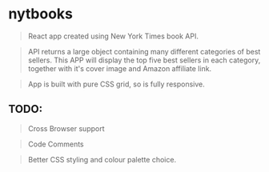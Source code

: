 # nytbooks

> React app created using New York Times book API.

> API returns a large object containing many different categories of best sellers.
This APP will display the top five best sellers in each category, together with
it's cover image and Amazon affiliate link.

>App is built with pure CSS grid, so is fully responsive.

## TODO:

> Cross Browser support

> Code Comments

> Better CSS styling and colour palette choice.
